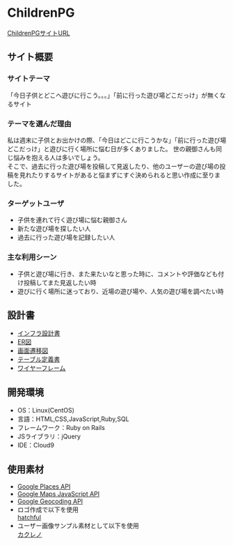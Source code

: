 # ChildrenPG
  [ChildrenPGサイトURL](https://children-pg.com/)
  
## サイト概要
### サイトテーマ
  「今日子供とどこへ遊びに行こう。。。」「前に行った遊び場どこだっけ」が無くなるサイト
​
### テーマを選んだ理由
  私は週末に子供とお出かけの際、「今日はどこに行こうかな」「前に行った遊び場どこだっけ」と遊びに行く場所に悩む日が多くありました。
  世の親御さんも同じ悩みを抱える人は多いでしょう。<br>
  そこで、過去に行った遊び場を投稿して見返したり、他のユーザーの遊び場の投稿を見れたりするサイトがあると悩まずにすぐ決められると思い作成に至りました。
​
### ターゲットユーザ
- 子供を連れて行く遊び場に悩む親御さん
- 新たな遊び場を探したい人
- 過去に行った遊び場を記録したい人
​
### 主な利用シーン
- 子供と遊び場に行き、また来たいなと思った時に、コメントや評価なども付け投稿してまた見返したい時
- 遊びに行く場所に迷っており、近場の遊び場や、人気の遊び場を調べたい時
​
## 設計書
- [インフラ設計書](https://viewer.diagrams.net/?tags=%7B%7D&highlight=0000ff&edit=_blank&layers=1&nav=1&title=ChildrenPG.AWS%E6%A7%8B%E6%88%90%E5%9B%B3.drawio#R7Vxbc9o4FP41zOw%2BhEGWbzxyS5uZdicTdre7fWGErYBbYzO2CGF%2F%2FUq2ZGxJCbjBQAhtZ2ody7LRd86nc5HdgoPF86cELedfYx%2BHLaPjP7fgsGXQPzag%2FzHJJpc4lpsLZkng5yKwFYyD%2FzAXdrh0Ffg4rXQkcRySYFkVenEUYY9UZChJ4nW122McVu%2B6RDOsCMYeClXpt8An81zqGs5W%2FhkHs7m4M7C7%2BZkFEp35L0nnyI%2FXJREcteAgiWOSHy2eBzhkkyfmJb%2Fu9oWzxYMlOCL7XPAVjr9v7Lto9ofrdH9Mx96Pvz7f8FGeULjiP5g%2FLNmIGUjiVeRjNkinBfvreUDweIk8dnZNMaeyOVmEtAXo4WMQhoM4jBPajuKIduqrzyluihOCn0si%2FtyfcLzAJNnQLvzsDXD5JK63GIBCOC8B4EAuRBz4WTHadm7oAZ%2BeGlNlKFPV%2BzamgkEYr3xl1pZxEJHsEaw%2B%2FUcfatBpWfTMgLXahiUJ5LZTFQC1xcaoCuS2UxUAeXgg3R%2FID1gSKK3K8B3p%2Fp3SA9J%2FsB%2BvSBhEeFBYKdOlWYL8gGqFpDAlddJp22McEc4TwBBtPvFsVMoEBNF7JXyMDAmcjJ5wDkjeJwzRMg2mxVUJ9lZJGjzhB5zmgzMptdklO148zxi9tdE6NdszahHL7PHv6L20Zyf0cOIxxZigkLCBSBL%2FxOKHtgxI%2F94y5dNZDDOMgFJQLwxmbHwSs9sh3grxYzYinZUgmn3JWkPY4TOhu4WP0nlhwAcxR9vKr9kIstaZp6UxT9toyjyhYoLYp0zOm3FC5vEsjlA42kr7VWrb9vkSsxnPtOcHJmTD1Q2tSFzVT3UyX6OONF4lHn6ln5n3Yw%2F%2BKg4JDhGhulpd7TQzyi%2B9Zyawxc9yzCp8MigEJTNM%2BFUSLsVj%2FDpU5u5FJ%2F2JiTcXwOjI4yVlf4FUymZGu5tDw%2Bn1FMPknSsGI6zxC5ri8D5OAxJkVj%2BNCYkXO83Vw4x9pFVyB4WhdJn%2F0MfgmT2HwmHgJW7KukWYTGaI4DXa1NbR%2FVnAghIJ2AoHOK5mgXYbIgBL0ao7PhlU%2BolPh6xn9Leq9My1QEFQQ9UlUGU1WAS%2Bn7GMbhGrMk9ZH%2BwGISvYl0NmamgbGipmjflUtoLZ3%2FeDqy919aXKvtTT0tN6UKbrArNRD6rX6zt9d7cHdRjrLLwoQahAY56djsarMp2mDNRRg54nFIRoGoQBYc%2F%2BnU24bLAaRBT4gOmM%2Br3y3OpINAdOVksJpmKoHcHpnsDZdYEzd%2BNm2RrYYGPOsNsYbLe3LlPBS4DNkVbDwg0u4VZgW8ENNIVbV8HtfjUNA4%2FhtJpmrsx1bbyujdu1MWXDUZOebDuPM5MVA%2B%2B1alL5qEvDJ%2FuAyQdxn19ZOmubsitZsiZdqLVkozFLFgOXTHk0UOPcdx1%2FdOvCZNttOWbUuTjOESMQoGbA75PgiYaLV869cu5hOLdwdGTOtW%2BNW%2FdwnKu61E1yrimHK7oajc7tbZB01RqNYrxNZxaNkeH0hpeXWUz8dBJEKUGRp6%2FqvU6v%2B6sVqGiVZoE4alYRQEWlBnfDh5ZhowUDI5qmy2w6qm3gGG1gt0GbPv6tYb6Ddd9sElRhmBxUTaB15FVfLUFcV%2F3rqn9d9XcnTZzzW%2FXVyk8NijYuk6LNusCCKq6np2i1NvQwHFMQs%2F0U04QezdjRb2PqkvjTze%2FvAMAasXV9AA0luLZOjqGjgHI%2BmzK4fuV7HV7px7McTW%2FKMK0qema3OkK%2BeaSxPRlALRk80CWe%2BUN%2FIraoKoYnMtOXZHW1l0MLwgpq0Dy1yXUvwOREgNG0zcn7IQzXOqrRFVuD3zVYR9q1Znfd04KlZop3MaQIKT80RdodS3JMIDy1YyLygr8WMnTykEE13vMDtkbIUBvYc4sYjDel6joXGQfWBrUrg3pyVNVUnT4OpGy7QMmlxYH1yzJKHHgGdKtmaBSUrnWZY9Zl6u%2BwANW6jG7v8FELM4Z9%2Fr7zzhc%2BxGuEu51s49BO9tsmX90X%2BrpBa4sn2gKKroiiLaSoxZRKt6y8obmDLNTJHFUI1G6iIqIKdTJd%2BUe%2BGmiuBtLVLxdf9uVHtovTcUcds3RuGCR0oJzmImYXKoEOO9YAOAqB0jOP2Z9zZFE9Y%2BLcLvNaT582dVUf7BlN%2Bs72udGpmv9Dy5tMFTBKyQ14D5m%2BJh1jzea1ff2qxrZ5G%2Bp%2B4Spo6IOD5rgKaLp3no4KmtCa6%2BuPDTjDLCGXNBldSVUazaseR6VtuMcHHK7KdKbKpJQfzBO%2FQive%2Fby69adx66%2FTeV5REjRN16gXJfUHAFr2h4mSsm%2BcrBFlhEmNcMmoy5RS8glqdrYclygv4Wsjgu13Jp9EtudMkk9QrQhk32D6xtTwHQQ8TX7h4QZK8Y4pAvuTJf%2FFZ0JObStgX7PYd%2BPDwfc9vG2a1f2SyrxrF8SmlyPN6gKL79Ro0ozGEA7hy8HHi8DWSOVIlWtdENcVdlRZTwrp4eE7yVZJOofJ5h9%2Bfdb4lzXapiPaw%2Bfy2eGm3LrHSUB%2FfbYvX7%2FnfG%2Bbc%2Fe0OaHl52J0atb06OF31v0CC5teGGR69CaLr5mmsZvSEzVRu%2F041Tt1WOrTrtuVnBPNliEdLI25Jqaaih3kWvdhQHHcXYjYxkEQoc3tt27zPZnbLwbD0f8%3D)
- [ER図](https://viewer.diagrams.net/?tags=%7B%7D&highlight=0000ff&edit=_blank&layers=1&nav=1&title=ChildrenPG.ER%E5%9B%B3.drawio#R7Z1dc6M4FoZ%2FDZee4vvjEpx4Z2q7t6a6u2pnLpmYJFQRkyVkksyvXwkQNiAZ2QaLzjlTXTU2JhijIx509J5XmrV%2Bev9XET8%2Ffs23SaaZ%2BvZds240k%2FznGuR%2FdMtHvcUITK%2Fe8lCk22bbfsP39J%2Bk2ag3W1%2FTbfLS2bHM86xMn7sb7%2FLdLrkrO9viosjfurvd51n3W5%2Fjh2Sw4ftdnA23%2Fjfdlo%2F1Vp%2F9Crr91yR9eGTfbLhB%2FclTzHZufsnLY7zN3w42WbeatS7yvKxfPb2vk4xePXZd6r%2FbCD5tT6xIdqXMH9w%2FF%2BlNtkl%2F%2FPaft%2Bzb6lX%2F33qzsvXmOH%2FH2Wvzk7VbW4vWWhBqt44WWFrY7PJSfrCrQn7LM31Zxn%2FRTdFLGRdl03iWTjaQ5ijjdJcUZINRvc%2By%2BPklrXavtzym2fZL%2FJG%2FluxA7F10n74n229129F9STN%2BIQejb%2BnB78nBvzcnQz%2BOs%2FRhR17fkStBvzEqkhdyLl%2Fil7LZ47F8ypqXL2%2FpUxbvkk2aZes8y%2BkZbpP7%2BDWj39xcjKQok3fhdTba1iNxn%2BRPSVl8kF2aP1jZbtPiTcybevP%2BbR9Aht9sezwIHovtGDdB%2B9AefN%2Bu5EXTtCc1szls5qON%2Bo2GavSYF%2Bk%2FtCmz5tIfNrR%2BcDV%2FTeJtb1OUV52%2BarCDa73Ld8kgIOhO2yJ%2F%2FhEXD0nZbHjO011ZXQknIv%2FItVnrvziaQ851Td4b%2B%2FfkH929KNf57qUsSODRYySk%2Fd8SGgNRmT83B82Se3b8orny9PVfeVnmT02ISAXBse40jI0P1sKykTBbIFiDQPj938JQID%2B4TOPsG7mzxruHrG646kYb7xuO07rc691e4%2F7F7%2FfnnFz6%2B6y6Vz6m221C%2Bnb09piWyffn%2BI7u9EZg0%2B3VlzSZyW%2BygzayTmyi5mD7y3by0eKM3Ml2cUl60etu%2BzJo9%2FY8LwkFW%2BLW%2F9uN4uBgN%2Fd63%2BiFhEC6e%2FhS%2F6Xbix5nMdHzLu7wzqTRJHW4q4STg4iRQow%2BK2Jc9Yhx5QPhOveQZJuy4yngiwOVLx6HLwQruubf0Bd%2BQF8snC7LiBWANPGRJgugSaCeJgHSZNAvANKEJQQ7NLE0n%2FyL2AuremFq4YZtuWlekEFN%2FSLUFUfP0ogjiCd4xDE4mVAkztWJY5jKkWOckCwFgBxD0GCfHznDXCmjiDHgSsTY02IpYB%2Btm4%2BiANkjE1gA2WMjahSgxlGPGgc0WWyoZOGkSGtYBMYeFg0%2BNn3W%2BMgRqTACyBEPOaKAI756jvigOeJB5QgnOTpUb%2FWA4rtdoJCPNjhCOSmw4JGlVTEiWa5IllYGq44s7LfAJMuBUhcWWVjKs0OWQAtutOC2mrx3qrwW2eKyCRhEzJQRBhAxFiJGAWJs9YgRZz8hIMaCihiOYPTW04JAiyJKFn%2BtRWSLqwWeFqrOky6NGoKgAUgNF6mhgBqeemqIc50QqOFCpQZHGEoZEWmRXb1wNdLDkBqnBA1AavASp%2BSRw9D8sBqoGlpk0XFuqNO4OkqYHk2g1786rI0ZKqRn2d3ZWMFCDLV985a%2F1t1K%2BNSgvvzVGoo8gZe%2FWlAznBY%2FwylAANbBnhdG8B4tLI5qFFkz%2FQh1hDXq62AtTn094BGrBTXPafHynG0dLBmlenTEunC6LCNWANLkhGJ6pMlsNFFfB2txqukh0wRq%2FtPi5T9tLbrR%2FA1Ne1JXBaSJVKwApMkJxfRIk9losoAaV6b6QJwcdAyAOLF5%2Fp9kQOJVdUeOFoVaKJ5hh4kTQazAw4mN9FBBD%2FVlq7ZYqgkAFnXYQ4QFzzGUwMKhWj2ExSmxAhAWYjEOwmI%2BWKivTbVV3xLUwgKq%2FafNs%2F8MKqFepN36WhhopEdRwbejhVW1qr%2Bh4w7Eh0T0AMSHuMId8TEbPhZQgGqrLhhUiw%2Bofp%2FsvtOfNXe1yKXzHCGhxk2l8w5oWWldiRqoHpcuDR%2Fo7snCaWQRI8THLPhQX1zqgJ7XcKB6dzoC706TOXW2JgVmVThUW62FfbeCkH0U4MBEKrAAkgW9O1WQRX0BqqO6ulAtWaB6dzo8706H0oSMRGg6a60FG4SFTKwAhAUadCqAhSW%2FAutssABt0OlANeh0eHXm6HFzUdDAowarZUNqXJUa6svVXdDmm3XYA6SGa3KogR43FwUNQGrwUqAudTcInKru1Kd5zqNg6UEEurWNxWbDmbhKmhDzWdu4J1SZg35YuPS%2BIihJXoy1jTssMwdubeNCTVG6vBRl%2F86PjjbnRQ%2FABwlMWioginoDG3dYar7RbjfU1D%2BMYJMFaj7TlVlwCMlyXvTAIwubxEeyXJMs6s1svGHV%2BQb2WMWDmuv0eLlOtOGcOIwAogVtOK8yiTbCmgVY3XjowznsGBBJw%2FPhFMi9fZ9JwlUPdBc2vSaKHoCAQWfORQBGvRuOh9acw44BETCCpYnW1VKplWzDxzIiqVgBiBO05lwETtT75bBvQ5wcdAyAOPF51pwO9eWMbqmBDulfoVHZrgWVLjCgJtCh6lhZGmDQrJOFE%2FJEAU8WYKDjqzZFUYqPOuwh4oNn1tmbWAmavJcfoZPOeWEEkCPo46mCI%2BqddHzQPp4%2BVB9Pn%2BfjWdl3UjGxTQcjoeoytaXBAl072ZVA104VsFBvjuODdu30obp2MmkhmuNcHCvwYBGgR6cCWCzAHCdQnbRWCosAqkdnwJFoojnOZUEDkBrov6mCGuoL3gPVtwS11IBa3B7wi9vRHOeCoAFIDV5WsysGj0aKE3sQgW6O47Gx%2F4mOKG1IzEAIjiATnxWmrzcNBAXNi%2FHGCYbiSuDeOAHQDKXDsh1Hb%2FxYZnpe9IB7jnB0jkgTETP9cHQEMcrNchzdlA%2BEzz88bfoFRL4IFx46HFhQqxxd8xePmWUEDUCsYFJTAUWUG%2BM4uuqElVpoAM1pOjovp4kzYRcFDUBooE%2BnAmiod7hxdMiLCzVhD5EaPDNOnAm7KGjgUYMVKPaePcJK1k8fQvRqpVxfI%2Fe0sdof7aeaEivoRU36jJttgmy%2FjlNDjpWs10C7cXp0GJi%2FlJ8i6wbMBXefus8td8LMMYbZzM8wYTZdA0JNbxp8zaaAFiDm0WYPKoDPJLiokfzQ9lpUUj%2FHZnAcPH%2F2ge90rQc1eWrwkqe1eavRvIjWezvXxumV7eMH7KM1m55TXbo4x1B59jADCKkTbD8RUleClPopPOME0Sk8SEHN1Rq8XG3FncDYc6ch0aaPLeXV9MtGEuZymyvBpqIQSQtC0gImCM0TsrzgmGQKmu%2FTM4kFAVjVyewhBJBAYt9IBM61gKN8SQzHFOtX4fEF6IJLjslbcAmSPmX2EALIF4lVl5LtQ8Lm9MiFTcuPb0kWl2m%2Bu91%2FUs%2F81cQxzG67JbttWBRVU99%2BI8H0I%2F8a7z4GDVpBq7Mj20g1JOxGtCO%2F%2BI%2FDN3%2FSN7847O3N%2B%2BGHN4xtyXta%2FsHOh7w%2B%2BCvybv9H9M1HJ8LozxfGF7PYyl%2BLu%2BTIhbZZPVPJ0CncU2IxbEPnhE%2B7saha5%2B%2FuSR%2BJ0d8pwPfRv2o91pn9Yb%2BivP61zZ%2Ftg3JwJK97nNYZix2nvhaD45AQiD8OdmseMIYnzPjcePmKTmNldc%2FDcDv7kxf1N07csyTS2cvqWU0P0U%2FoIW1vNE7rjVP2LNa64z1LYlHgWXuW2esPwZn9qj0fdiBz4o7Fvqd3wmw2QHRefccK4yr9jL9KmB9WfsrkScg%2FqBREL5JjvU34QOQ43ZaVNU%2BfUWhp4vpeciPlC4XdpsCaYDHSSnbkTyatvKTJgK7w5Vi8Fb7GUQBCVTlDPMEbLVvIGAWMUS%2BUtIYq7Q1sxtQ9ASJjeMuA9RmDRDkvegASBVf%2FUkAU9apGa5h3h04UoAuCOZaMdS4S5bzoAUgUXCJsBteSMaIsQJRoqRY1K3UtsaAa8LJcPFjV4QxBA48aNq4VpoIa6pWFtjilCYAaNlTfCZvnOwFJSzhD0ACkhoSvxCI1TqeoAM9VHNZXYhqNk9tc6FGNk0xiflaNk8XwxRB3rsjJ7h2of5yJNE6CrxGeVU8JY1xF42RLGHVM3s8keljbFYcq3e3Pr9ltk%2FPjykKJ5V9m7XVuT%2BI6UATK9jp3rPtO1O1E3yM8r16%2FM6%2FT7wRWKKYWWQNPFLbFH0nAaagt7GgLuw27kh0StSLEGcZE6ERylVm6unstWFtoD7XFwLWFNlTDEVtgODKCApy3Oy%2Be4I2l2XkgY67JGPXaQmcoWgauBHHGy7Q%2BJ2Mck8MY1BZOEz0AiYLeIQqIol5b6Ayz8tCJAtUyxOFZhtjUCDEIq0Uz6agFiXJe9AAkiotEmUElMkKUBWgLHfFSeABUIo6gfT4%2FPnjeCl1pemjvpz1aT%2FiF42QZ0QMQH2KFMuJjPnyoFxmyLBtQfED1Y3D5fgzBulocpBIZ%2BqofLJYGC%2FRaYMFjIiwUwEJ2Dc0ZYSFOWwKARR32EGHBM1bAOqaLggYgNdBPQQE1WsdYhdQQpyYhUAOqeYLLM0%2FAOqaLggYgNSTWmFtyfcXPWdXUSt4kPNHHF2Odtb7C6Fuin1le0bdW93rHmai6wuxVV6y61RLD%2FftVTdcornAlHHyXVTz4c5YxyS89IKOTmHfpAavnOG6c29FWfbP1mSzSRd8jPi%2B%2Blfa8XY3dZsaNcQ3Nt%2FsvwhvhcxMWNA2fm3q3eEu2jGVGs3TvhPUKQQ%2BTL3yiFi0wsZiCJs8cBALwgiYPqgOIx3cAkWYCqgbPCyx4o2tPvHghwmY22KivbPKG4mPgOnRvPI3xSWHDM1LAyqZpogcgUcSqISTKbERRX9nkDfP00IkC1Y%2FB4%2FkxYGXTNNEDjyjsPoZEmVQ3MkKUBVQ2%2BWLjYwC6EV%2FQPp8eH%2F4wEYpqwwuDBiA10GFBBTXUFzT54pQmBGpAtVPweXYKqDa8KGgAUoOTDO2HCgqfEmF8zSB8kkijzCt8agORSQX6YhBp4ZPRl1DN5OC8ag%2FcYtk5fmZ9qZThdf5gJu2TL2Hmi9reybW9bNJ3%2Bdpeu9fznPM6ntET9pl270BTaXtHnNLbiV%2BuIHGuTiY2CjlqlI6Sw0kkh6u%2B6HDVdg6FqkNfQuCNw%2BUJnqyPLzKmXnXIHhRQddjtGgBH0AHPEuQiUOAc33mhBm%2FcHSB%2BFOBHvQ4xGCqdgatG6p4AET88kxFcxWOueALIGPQfUcAY9crEYJjTh84YqJYkAc%2BSBJWJ00QPQKKMLCcJlSgXakxGiLIAZWIgdksGoDGRWFH3U%2BLDZYl7VCZOFzTgqOHqYlkzUmM%2BaihXJrpM8wKSGk3YQ6QG380BlYkXBA1AanDSo%2F1QQa3U5FopNjE1rlOUWH57Xp2iMXQWPFeo2D%2BS2T%2FSVEJF0ReJJZQDNY1%2FBRGVq3PU5bP3PtQFH%2B2Z40nMmQ0RmU3TR%2B%2FApxsisiNN7oDYHFj4zZbe%2FQ2XKRLJ2yLPy8PdycPA49d8m9A9%2Fg8%3D)
- [画面遷移図](https://viewer.diagrams.net/?tags=%7B%7D&highlight=0000ff&edit=_blank&layers=1&nav=1&title=ChildrenPG.%E7%94%BB%E9%9D%A2%E9%81%B7%E7%A7%BB%E5%9B%B3.drawio#R7V1bc6M4Fv41VO1LuhBX8WhsZ7e2urempqt2Zx7pmDjMEJMiZJLMr19JSNgIiUtskJzWTKoahAQYPo7O%2Bc5Flrt%2BfPtnmTw9fCt2aW459u7NcjeW47g2hOgf3PJet4DICeuWfZntaNux4Xv2d0obbdr6ku3S51bHqijyKntqN94Vh0N6V7XakrIsXtvd7ou8fdWnZJ92Gr7fJXm39X%2FZrnqoWyH7Fbj9X2m2f2BXBkFUH3lMWGf6S54fkl3xetLkbi13XRZFVW89vq3THD899lzqcbeSo82NlemhGjNgu%2F32n%2Fzp7r%2Fg9Y9gG6b%2F%2FgGDxxt6lr%2BS%2FIX%2BYGvrWtC1Ikg30B%2FdsOlGvKY%2FqHpnT%2Bn5NXvMkwPai%2B%2BLQ%2FWdHrHR%2Ft1Dlu%2B%2BJu%2FFC77L5yq5%2B5PtxQ9Fmf2N%2Bic5OgRQAzpcVhQErt3q8R2PpOcs02fU5xf20wHX9C15a3X8mjxX7G6KPE%2BenrMf5P7wwMek3GeHuKiq4pF2en3IqvT7U3KH%2B7wiYOMbqR7ZTd5neb4u8qIkv92FNv4fte%2FLZJehy7Njh4I8EPZsbk%2BG7dL75CXHj4A%2B%2F7Ss0jfpiwUNXNCHlhaPaVW%2Boy50wA0A7GthX1lA91%2BPkG2%2BqIcTuDaNCf1M9s3Zmwv%2Bij6r5LBHD%2Bz0ik77iq7XvWIkuKDLXS%2FJq7Q8JFUaFy%2BH3fMpgNHGya89NhFYT4C4I4P4akM2HCv26Ebk0I3VLeuzan8G5BCPfvTqKgLesvgz5d7%2BKVhoU5Jn%2BwPazdN7PAy%2F%2BwwJnBVtfsx2u5wAByEwO%2By%2Fkm4b79jyK32euKlAw%2B9zIlce0MAUnSF%2BKrJDRR6wH6M%2F9MjX9hff8tG9rtE%2BOO6jP9y9RJg9oNtPMoK4FH0vryn%2BZuKyqJIq%2BdF8zQOfxig0ywVRF%2BLvbdgM4ZmH1ymcW7iaCiJXACLPimMLIoAEVhRaK9%2Fa%2BhhTCPb40NaKYgIZYK0g24joRuSyFtQHWitgwTV%2FCAYTURkQgfKjRFv7o2gxOF0Qp2Pl7mw49QQ4DTBIIwTPECMxvmVAiyh2YMzDKnbbiDOSUVvERaoR50s1yC3DhcdaGnyt2cwLDfSuFnqNDqgMe4F4Vl4TpPl4KkUzKxJ7SNShqXob4Vk2dgyuNMeVrxpX4bDJYPPCrRFcBle64gqqxhUU4wrhoZk0G1wFDDOwb%2FY0RMyRiInIfyqJmIYWpIi7EdgDwBMgLpgLcZEMcbHPCzDYWKlbbDMgAKKj2DgNcKMRV5cXV3Aq5yHEzmzSionGk7ee7vYpkynoCT4U%2B%2BKQ5NtjK3p4L4dduqOP7tjna1E80Qf2R1pV71S2JC9V0X6c6JGV77%2FR8WTnd7yD3h3d3bydHty80736XvEN9n%2B96PcUL%2BVd2vPDKdmDROA%2B7Xt%2Fkfj9lWmeVNlf7fu4%2FNuRUvewQ91HoZlDroXMD9hcQMXAaAu%2FUW8%2BMZcPRGR%2BRNjSFZ29sB7uWyu7zeqjOWzLtKya%2BgrxFNhwFHg4xKRtzHhYzJMFmLGNbvEh%2FM1szCw4h9KuOfUPRNw%2FwkpoRRsMvig%2Bqu%2BUZTiF4ynLGmDkQQLZKCBMf0iGbwlktxaMTs5Ti2fGgsX2ySEfG5AIrPg2AOE4fHwhjPgIw7R1P5CA2KdOiZVR5RSAWLlfAIgdA0j5j9ZEFnoMNIbA0BdGysl%2BIGL7kVxZ4T%2BEJ%2FSUqa5Zm5E9U7OHVU8cU0IszBUadYsnX4i1V%2BJZjQPWFBmsLY819ew%2BENH7Y5Q9I7y0BJRyWh%2BEnfe%2BJKFxY3%2Bx7YbGqFkN2%2FMGeA2y90taZugZpKV1cbKDWlSDZIfs7Y5mO%2BjQXzCyT%2B3diLM%2B7aB9jvrO6LAjAlZlmbyfdKNfjPxCIRck59j%2B6flGDIggB8H6Hi5r4Yp8BAE2F2I2V8JbgU%2FTkDg6kTjA9trYCWyB8HNELI7zE7A4Iq9E128fkEnbZzM8sXLRbh1oh0OaiEW9QgqiZ%2BbzOebzyf4JIaJnm87ZxaaKSkqFr9sUi%2FHgXwHmRDzKspiTel2GQ0N6AuDAcWO1NSFx1wtQEUOzLEC7quCiTtsvbQNnyLh5y6rf2DnQ9omrF%2B0dB%2BGdGRy9wVjbR%2FLSz7V9IG%2F7OH77HPUv6Ng%2BgjNBTt%2Fk1chLWVEwFN%2By%2FM64Ab4X9A%2BI3N4B85hdjsjJM0KuG7NLa7MrDI3ZdcS4yAc0RncxhphanaMWThobYtIckFFKsTHErg9z6g0xkXNotPFvbKsrxJx620qt%2F0jgPmqOq3IeqbaggM0bPnxFg0sZPsAOo9aVYDhg%2BXRGBDR8cV5LphvQuyRIAQdQZyhuWwhRxbxAU2lmCNYyiXUurEMO1WE0lzlvcxcacop2BkB%2FAUx3I4AWJrUc7xTX4IvtuqpFrz9W9AYzYZS3fOeinPiPAXpDjntugE8jT6QDWAfJgHlAzdSUD2fOG%2B5JJ%2B7J57jcm7GB647Xo69%2BEurJFbnNhLYZIKHqdcQ8S8WgubAA80vHYPoxAQOktA4uvxPibyledb4ZY7adb7bVeNI3gcN1hOCLSTmcOoEDsmxrQ0ZdIcKUZ1e4U7xHDYy6Gf4GfNcHPuU5Ga7IrQMtGBKI%2BBhekE2gdWo%2FXw6sk4phYLQ4jNSnW7gSL06jdp1sULEGjtk%2B0a1BlqbIUp534Yp8NfVEx5yAWH1vuwWbciQGYvpDTHllJVdUsktY%2BNLoUvriqMGMOhyp9Z7gFDEQWe0UsQ95UKzLMc1jiWbZyz2XaPb56uY%2B9%2FbnIpqdaCLRzOSgdEDgnzmA5YfNy0yrdbeQj8BrfwQAhIq%2FgnDkVzCXSxAAzvMGAXeSi3m6AReB6%2FpDnm5%2BREgjAWeFKaO7J5d%2FDTEJE5OKP2jmh5sO2o0nRaUnJTS5kz2gF3lSuuG4Ek8KNaGMl2R51deb7iVZNLjNE3tJxC66ztIBPdS1sbI0g5ry2F1P5C4ROuQM1K4baspDdr1uRsqi0ZCCkF0bKrZkvLH1becK2g0jiYJ3cYOeyz0cjG7kBwS0%2BOO8doyvFKNIpoSBpVl0I9NG5o9uPE%2B8jFuBpKtyd2Y7Y4LqZII6Hk%2B7jXXP%2FhQ2qMjZclb9nn%2BITA0ffxd0%2FJYU0u0YqqZA5Jy6nUS06hLX54lKpfkYGbiOcoDxRQuN3pJSzfXqjL3BVgZGi8NIefCeJ6pGFuGQAmifiLXp1qjxM%2BuKOeUxe8yrp8fSKjZUre6zEO1BdV%2F2YpdR9%2F1u8fxlLTWnnYc2WF5p7tc2mkk4t3jsea%2FNUfzaJtXEuuD7YRrSQqEbk%2FkZl1vr5mYos68zIByIn%2FBoeqpkwDyEji%2Fit7sahXFD68wBuIYB6EG4KOdAqDPXanAH6gJ1mhRvgSHpHGPGwCjGl1eM%2FemlpJZVjEVJCDJjrFlphLVAz1hl1ws%2B5UyAL1lwxDABnxZz6pkA1TWlglbFHrJGiWoHta864pwLOL9xLl3aZMjeaZTOQfsmcDg1dREDR22WBAItbHmsMWgD1aAdXQrtIgvpTLW1eUiDfkubX%2FpmsIIOW6xLPGAmGJo8Bbk7YxCHsplxZs5nIhC7%2Fe0FyoEzVbQ%2FndDwNRrxNXxm1Wi6hs8m%2B4R0TSBKGuhZSdGkCCixVYLpKQKL2ipM1%2Fw4jIwRrCOwlBMvgchh0s3eN%2BsQaA0j5VxKIF7kXFAEwuSVXDfU1FdLCiSOitHLnRvjQSPj4cblzEx3tPkAfwLzQV6%2FacNE5ZoJRmiMhWUkpK%2B5sSBKEugBjXCibcplmnhtXYCl3lhQ7nzgKjR9hPCdaYGLXlVleDnMsdSxDCJn%2Bt06WVd8ZXSJ201wItA6Eb96hmRZzalcNn8ZMJBeyvdnJeKlThg%2BBq3dfybqW5QOEeCJHEvgECuz%2FTLZmExaym3l1jlLrf6wxYRTBD2aIhhtCArr9D%2Fo1OE5sRUHJiVQIcbUm%2BXhRE%2BHCc%2FSG1DKaxeHjmJtU1XuCPCWUgbPez%2BSXAvZB48mk4i0EE0m7kaZGx5OJx7OF5mbrkAANFLhE%2FNwoSTrwrjxtZrTwuk5FiJEzzeliVwXXW3bBLVfK8LGysz5ECZxGABcGua4Es0YvfwS7luDVF2RKiIllkWqyEvRj0uzipK%2BeBISEMsCSlSUyCxEcm04EvEOy%2BJIRMPXGGHrBh7XAu60GGRpiyzRUkmLIovdgCa1hyLVy9uAsYlbsje7DNEFVdceUkVEMkpf9%2FejligGun1WLFlg%2Ftf2wTy0dmEgMLTWE9ffb6%2FcNI8vHnYjnJZOcOTLl9vHfHFVCzGNzQ5X65gQ5CConGYD1Xmp4dhpVhb6Pa884EJtgqBfHHDdwRKROVBtnXhhurP6QvFao%2BpYOYLlxQ%2FgqjMAeEsgq1t%2FfnFkhZzAUl2EJBxbOzHyVCCLS3cOnX5ccd19b4H1%2BaCkTHyMC72NqRfPY9K45i2Frnl%2BGVYoWpbvZ02RgSLaV7Z6WmdZvhVb7Qoy1xd2a41ZUcE49Beg9GpBNsmhv2iMGhRxxcZBpSNWlGfPMHnZdc1Dj99YNXVaWaVNun6oAZZ2wFIe3h%2BJIq9r95TLfFCgHZnRJP4ZhF0BwtQH90fOqHnOeED1xpHymP5ILa2u0JU2NsFT9gqXoc6jcXVcOqH83QQxwyBoxCDw1KYvmlA8oSD4%2FARCNLGejKEClMxtMrK3hwoQI3ou0SkpYT86HUqQZNvoU0T5pgHXznHDqFq6wlHENiwLR0kRGJMIYJA6SF8si1QRgd%2FPi5maRLqgR0hNLAsfE679OZElIisWRRZgxs9kYrWb0ilbP73pvCIbm%2BMKbXh2Hr6WZ8qvaAFWUW7BwmD9qBfAVHLWCEgNHasQSCKuf7w7aZxVYKC1PLQEFNzS0BKVjBkNLWMO6I%2BxUD3G1Eb%2F89lAyqP%2FGRG0UJx2N17fb69PBkaWFr0Uvc9Kg%2BqSDuKpDq9mvnxNw6uZJs3oqYGwfa677y4QXs0WQlMmYwRB%2B75yOXMdybzAVrvsKzc%2FAKA6qS%2B6jsgEYKsuPq4qdCQYm2h1tryWvCC0WxZFdSpDkUb58K3YpbjH%2FwE%3D)
- [テーブル定義書](https://docs.google.com/spreadsheets/d/1jOBM3sZy6LnKiMm5Rac6xjVV12IoFLuvzI-UMytZUr4/edit?usp=sharing)
- [ワイヤーフレーム](https://www.figma.com/file/1uxKyXsYas5tdrC9IQnbdP/ChildrenPG%E3%83%AF%E3%82%A4%E3%83%A4%E3%83%BC%E3%83%95%E3%83%AC%E3%83%BC%E3%83%A0?type=design&node-id=1%3A42&mode=design&t=8NDHOBEZh2vClhPs-1)
​
## 開発環境
- OS：Linux(CentOS)
- 言語：HTML,CSS,JavaScript,Ruby,SQL
- フレームワーク：Ruby on Rails
- JSライブラリ：jQuery
- IDE：Cloud9
​
## 使用素材
- [Google Places API](https://developers.google.com/maps/documentation/places/web-service?hl=ja)
- [Google Maps JavaScript API](https://developers.google.com/maps/documentation/javascript?hl=ja)
- [Google Geocoding API](https://developers.google.com/maps/documentation/geocoding?hl=ja)
- ロゴ作成で以下を使用<br>
  [hatchful](https://www.shopify.com/jp/tools/logo-maker/my-logos)
- ユーザー画像サンプル素材として以下を使用<br>
  [カクレノ](https://kotonohaworks.com/free-icons/user/)